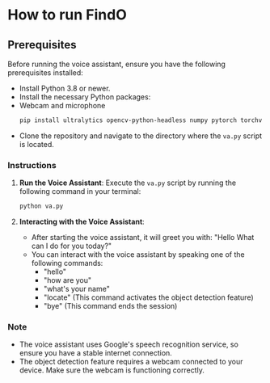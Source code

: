 # How to run FindO

## Prerequisites

Before running the voice assistant, ensure you have the following prerequisites installed:

- Install Python 3.8 or newer.
- Install the necessary Python packages:
- Webcam and microphone
  ```bash
  pip install ultralytics opencv-python-headless numpy pytorch torchvision torchaudio SpeechRecognition pyttsx3 better-profanity textblob nltk
  ```
- Clone the repository and navigate to the directory where the `va.py` script is located.

### Instructions

1. **Run the Voice Assistant**: Execute the `va.py` script by running the following command in your terminal:
   ```bash
   python va.py
   ```

2. **Interacting with the Voice Assistant**:
   - After starting the voice assistant, it will greet you with: "Hello What can I do for you today?"
   - You can interact with the voice assistant by speaking one of the following commands:
     - "hello"
     - "how are you"
     - "what's your name"
     - "locate" (This command activates the object detection feature)
     - "bye" (This command ends the session)

### Note

- The voice assistant uses Google's speech recognition service, so ensure you have a stable internet connection.
- The object detection feature requires a webcam connected to your device. Make sure the webcam is functioning correctly.



